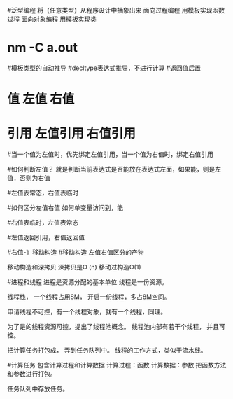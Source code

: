 #泛型编程
将【任意类型】从程序设计中抽象出来
面向过程编程  用模板实现函数过程
面向对象编程 用模板实现类

# nm -C a.out
#模板类型的自动推导
#decltype表达式推导，不进行计算
#返回值后置

# 值   左值    右值
# 引用  左值引用  右值引用

#当一个值为左值时，优先绑定左值引用，当一个值为右值时，绑定右值引用

#如何判断左值？
就是判断当前表达式是否能放在表达式左面，如果能，则是左值，否则为右值

#左值表常态，右值表临时

#如何区分左值右值
如何单变量访问到，能

#右值表临时，左值表常态

#左值返回引用，右值返回值

#右值-》移动构造
#移动构造 左值右值区分的产物

移动构造和深拷贝
深拷贝是O (n)
移动过构造O(1)

#进程和线程
进程是资源分配的基本单位
线程是一份资源。 

线程栈， 一个线程占用8M， 开启一份线程，多占8M空间。

申请线程不可控，有一个线程对象，就有一个线程，同理。

为了是的线程资源可控，提出了线程池概念。
线程池内部有若干个线程， 并且可控。

把计算任务打包成， 弄到任务队列中。
线程的工作方式，类似于流水线。

#计算任务
包含计算过程和计算数据
计算过程：函数
计算数据：参数
把函数方法和参数进行打包。

任务队列中存放任务。


